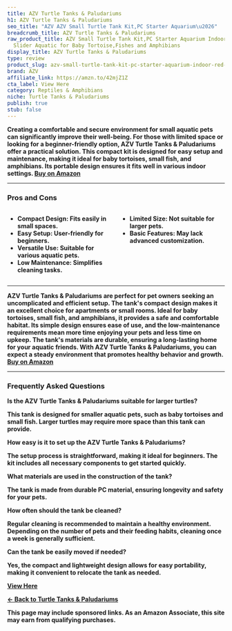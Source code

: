 ```yaml
---
title: AZV Turtle Tanks & Paludariums
h1: AZV Turtle Tanks & Paludariums
seo_title: "AZV AZV Small Turtle Tank Kit,PC Starter Aquarium\u2026"
breadcrumb_title: AZV Turtle Tanks & Paludariums
raw_product_title: AZV Small Turtle Tank Kit,PC Starter Aquarium Indoor,Red Eared
  Slider Aquatic for Baby Tortoise,Fishes and Amphibians
display_title: AZV Turtle Tanks & Paludariums
type: review
product_slug: azv-small-turtle-tank-kit-pc-starter-aquarium-indoor-red-eared-slider-a-17421986
brand: AZV
affiliate_link: https://amzn.to/42mjZ1Z
cta_label: View Here
category: Reptiles & Amphibians
niche: Turtle Tanks & Paludariums
publish: true
stub: false
---
```


<div id="intro" class="full-width">
  <p><strong>Creating a comfortable and secure environment for small aquatic pets can significantly improve their well-being. For those with limited space or looking for a beginner-friendly option, AZV Turtle Tanks & Paludariums offer a practical solution. This compact kit is designed for easy setup and maintenance, making it ideal for baby tortoises, small fish, and amphibians. Its portable design ensures it fits well in various indoor settings. <a href="https://amzn.to/42mjZ1Z" rel="nofollow sponsored noopener" target="_blank"><strong>Buy on Amazon</strong></a></p>
</div>

<hr />
<h3 id="pros-cons">Pros and Cons</h3>
<div class="pc-grid" style="display:grid;grid-template-columns:1fr 1fr;gap:16px;">
  <ul>
    <li><strong>Compact Design:</strong> Fits easily in small spaces.</li>
    <li><strong>Easy Setup:</strong> User-friendly for beginners.</li>
    <li><strong>Versatile Use:</strong> Suitable for various aquatic pets.</li>
    <li><strong>Low Maintenance:</strong> Simplifies cleaning tasks.</li>
  </ul>
  <ul>
    <li><strong>Limited Size:</strong> Not suitable for larger pets.</li>
    <li><strong>Basic Features:</strong> May lack advanced customization.</li>
  </ul>
</div>
<hr />

<div class="full-width">
  <p>AZV Turtle Tanks & Paludariums are perfect for pet owners seeking an uncomplicated and efficient setup. The tank's compact design makes it an excellent choice for apartments or small rooms. Ideal for baby tortoises, small fish, and amphibians, it provides a safe and comfortable habitat. Its simple design ensures ease of use, and the low-maintenance requirements mean more time enjoying your pets and less time on upkeep. The tank's materials are durable, ensuring a long-lasting home for your aquatic friends. With AZV Turtle Tanks & Paludariums, you can expect a steady environment that promotes healthy behavior and growth. <a href="https://amzn.to/42mjZ1Z" rel="nofollow sponsored noopener" target="_blank"><strong>Buy on Amazon</strong></a></p>
</div>

<hr />
<h3 id="faqs">Frequently Asked Questions</h3>

<p><strong>Is the AZV Turtle Tanks & Paludariums suitable for larger turtles?</strong></p>
<p>This tank is designed for smaller aquatic pets, such as baby tortoises and small fish. Larger turtles may require more space than this tank can provide.</p>

<p><strong>How easy is it to set up the AZV Turtle Tanks & Paludariums?</strong></p>
<p>The setup process is straightforward, making it ideal for beginners. The kit includes all necessary components to get started quickly.</p>

<p><strong>What materials are used in the construction of the tank?</strong></p>
<p>The tank is made from durable PC material, ensuring longevity and safety for your pets.</p>

<p><strong>How often should the tank be cleaned?</strong></p>
<p>Regular cleaning is recommended to maintain a healthy environment. Depending on the number of pets and their feeding habits, cleaning once a week is generally sufficient.</p>

<p><strong>Can the tank be easily moved if needed?</strong></p>
<p>Yes, the compact and lightweight design allows for easy portability, making it convenient to relocate the tank as needed.</p>
<p><a class="btn" href="https://amzn.to/42mjZ1Z" target="_blank" rel="nofollow sponsored noopener">View Here</a></p>
<p><a href="/roundups/reptiles-amphibians/turtle-tanks-paludariums/">← Back to Turtle Tanks & Paludariums</a></p>
<aside class="disclosure">This page may include sponsored links. As an Amazon Associate, this site may earn from qualifying purchases.</aside>

